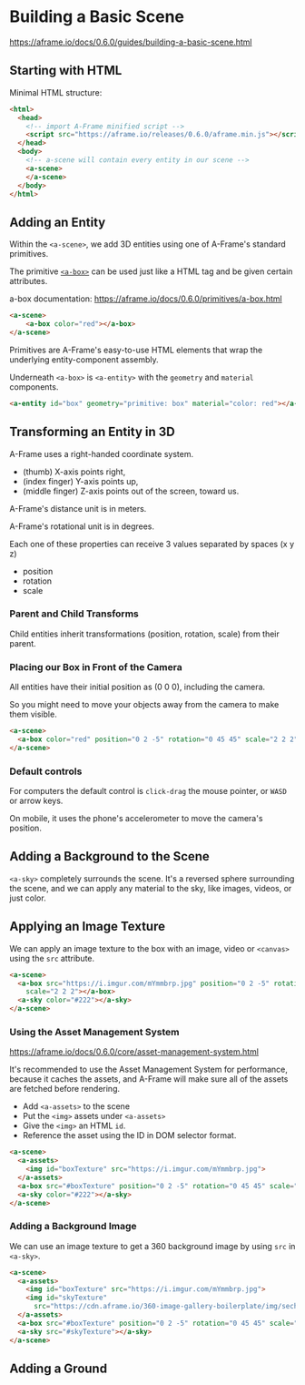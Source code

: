 # Building a Basic Scene

https://aframe.io/docs/0.6.0/guides/building-a-basic-scene.html

## Starting with HTML

Minimal HTML structure:

```html
<html>
  <head>
    <!-- import A-Frame minified script -->
    <script src="https://aframe.io/releases/0.6.0/aframe.min.js"></script>
  </head>
  <body>
    <!-- a-scene will contain every entity in our scene -->
    <a-scene>
    </a-scene>
  </body>
</html>
```

## Adding an Entity

Within the `<a-scene>`, we add 3D entities using one of A-Frame's standard primitives.

The primitive [`<a-box>`](https://aframe.io/docs/0.6.0/primitives/a-box.html) can be used just like a HTML tag and be given certain attributes.
 
a-box documentation: https://aframe.io/docs/0.6.0/primitives/a-box.html

```html
<a-scene>
    <a-box color="red"></a-box>
</a-scene>
```

Primitives are A-Frame's easy-to-use HTML elements that wrap the underlying entity-component assembly.

Underneath `<a-box>` is `<a-entity>` with the `geometry` and `material` components.

```html
<a-entity id="box" geometry="primitive: box" material="color: red"></a-entity>
```

## Transforming an Entity in 3D

A-Frame uses a right-handed coordinate system.

* (thumb) X-axis points right,
* (index finger) Y-axis points up,
* (middle finger) Z-axis points out of the screen, toward us.

A-Frame's distance unit is in meters.

A-Frame's rotational unit is in degrees.

Each one of these properties can receive 3 values separated by spaces (x y z)

* position
* rotation
* scale

### Parent and Child Transforms

Child entities inherit transformations (position, rotation, scale) from their parent.

### Placing our Box in Front of the Camera

All entities have their initial position as (0 0 0), including the camera.

So you might need to move your objects away from the camera to make them visible.

```html
<a-scene>
  <a-box color="red" position="0 2 -5" rotation="0 45 45" scale="2 2 2"></a-box>
</a-scene>
```

### Default controls

For computers the default control is `click-drag` the mouse pointer, or `WASD` or arrow keys.

On mobile, it uses the phone's accelerometer to move the camera's position.

## Adding a Background to the Scene

`<a-sky>` completely surrounds the scene. It's a reversed sphere surrounding the scene, and we can apply any material to the sky, like images, videos, or just color.

## Applying an Image Texture

We can apply an image texture to the box with an image, video or `<canvas>` using the `src` attribute.

```html
<a-scene>
  <a-box src="https://i.imgur.com/mYmmbrp.jpg" position="0 2 -5" rotation="0 45 45"
    scale="2 2 2"></a-box>
  <a-sky color="#222"></a-sky>
</a-scene>
```

### Using the Asset Management System

https://aframe.io/docs/0.6.0/core/asset-management-system.html

It's recommended to use the Asset Management System for performance, because it caches the assets, and A-Frame will make sure all of the assets are fetched before rendering.

* Add `<a-assets>` to the scene
* Put the `<img>` assets under `<a-assets>`
* Give the `<img>` an HTML `id`.
* Reference the asset using the ID in DOM selector format.

```html
<a-scene>
  <a-assets>
    <img id="boxTexture" src="https://i.imgur.com/mYmmbrp.jpg">
  </a-assets>
  <a-box src="#boxTexture" position="0 2 -5" rotation="0 45 45" scale="2 2 2"></a-box>
  <a-sky color="#222"></a-sky>
</a-scene>
```

### Adding a Background Image

We can use an image texture to get a 360 background image by using `src` in `<a-sky>`.

```html
<a-scene>
  <a-assets>
    <img id="boxTexture" src="https://i.imgur.com/mYmmbrp.jpg">
    <img id="skyTexture"
      src="https://cdn.aframe.io/360-image-gallery-boilerplate/img/sechelt.jpg">
  </a-assets>
  <a-box src="#boxTexture" position="0 2 -5" rotation="0 45 45" scale="2 2 2"></a-box>
  <a-sky src="#skyTexture"></a-sky>
</a-scene>
```

## Adding a Ground
